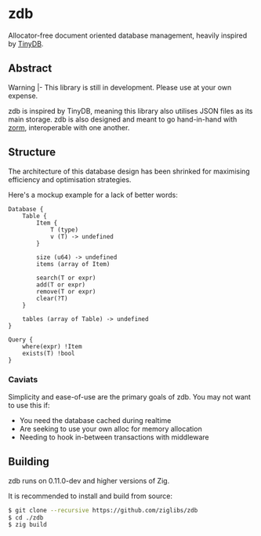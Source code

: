# zdb

Allocator-free document oriented database management, heavily inspired by [TinyDB](https://github.com/msiemens/tinydb).

## Abstract

Warning
|-
This library is still in development. Please use at your own expense.

zdb is inspired by TinyDB, meaning this library also utilises JSON files
as its main storage. zdb is also designed and meant to go hand-in-hand with 
[zorm](https://github.com/ziglibs/zorm), interoperable with one another.

## Structure

The architecture of this database design has been shrinked for maximising
efficiency and optimisation strategies.

Here's a mockup example for a lack of better words:

```
Database {
    Table {
        Item {
            T (type)
            v (T) -> undefined
        }

        size (u64) -> undefined
        items (array of Item)

        search(T or expr)
        add(T or expr)
        remove(T or expr)
        clear(?T)
    }

    tables (array of Table) -> undefined
}

Query {
    where(expr) !Item
    exists(T) !bool
}
```

### Caviats

Simplicity and ease-of-use are the primary goals of zdb. You may not
want to use this if:

- You need the database cached during realtime
- Are seeking to use your own alloc for memory allocation
- Needing to hook in-between transactions with middleware 

## Building

zdb runs on 0.11.0-dev and higher versions of Zig.

It is recommended to install and build from source:

```bash
$ git clone --recursive https://github.com/ziglibs/zdb
$ cd ./zdb
$ zig build
```